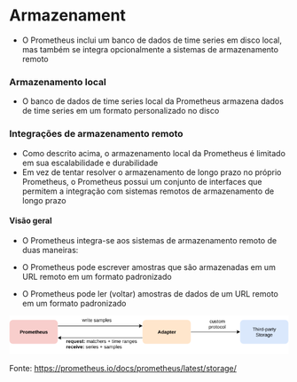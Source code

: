 # Armazenament

* O Prometheus inclui um banco de dados de time series em disco local, mas também se integra opcionalmente a sistemas de armazenamento remoto

### Armazenamento local

* O banco de dados de time series local da Prometheus armazena dados de time series em um formato personalizado no disco

### Integrações de armazenamento remoto

* Como descrito acima, o armazenamento local da Prometheus é limitado em sua escalabilidade e durabilidade
* Em vez de tentar resolver o armazenamento de longo prazo no próprio Prometheus, o Prometheus possui um conjunto de interfaces que permitem a integração com sistemas remotos de armazenamento de longo prazo

#### Visão geral

* O Prometheus integra-se aos sistemas de armazenamento remoto de duas maneiras:

* O Prometheus pode escrever amostras que são armazenadas em um URL remoto em um formato padronizado
* O Prometheus pode ler (voltar) amostras de dados de um URL remoto em um formato padronizado

![Remote Storage](imgs/remote_integrations.png)


Fonte: https://prometheus.io/docs/prometheus/latest/storage/